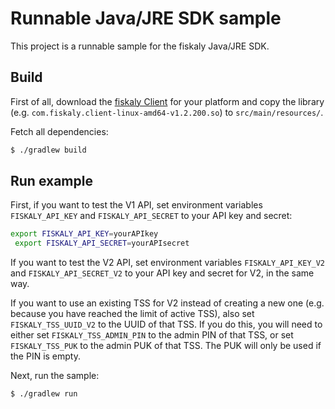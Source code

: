 # Runnable Java/JRE SDK sample

This project is a runnable sample for the fiskaly Java/JRE SDK.

## Build

First of all, download the [fiskaly Client](https://developer.fiskaly.com/downloads) for your platform and copy the library (e.g. `com.fiskaly.client-linux-amd64-v1.2.200.so`) to `src/main/resources/`.

Fetch all dependencies:

```bash
$ ./gradlew build
```

## Run example

First, if you want to test the V1 API,  set environment variables `FISKALY_API_KEY` and `FISKALY_API_SECRET` to your API key and secret:

```bash
export FISKALY_API_KEY=yourAPIkey
 export FISKALY_API_SECRET=yourAPIsecret
 ```
 If you want to test the V2 API, set environment variables `FISKALY_API_KEY_V2` and `FISKALY_API_SECRET_V2` to your API key and secret for V2, in the same way.
 
 If you want to use an existing TSS for V2 instead of creating a new one (e.g. because you have reached the limit of active TSS), also set `FISKALY_TSS_UUID_V2` to the UUID of that TSS. If you do this, you will need to either set `FISKALY_TSS_ADMIN_PIN` to the admin PIN of that TSS, or set `FISKALY_TSS_PUK` to the admin PUK of that TSS. The PUK will only be used if the PIN is empty.
 
 Next, run the sample:

```bash
$ ./gradlew run
```
